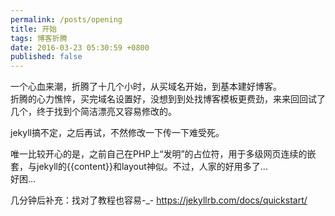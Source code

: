 ```yaml
---
permalink: /posts/opening
title: 开始
tags: 博客折腾
date: 2016-03-23 05:30:59 +0800
published: false
---
```

一个心血来潮，折腾了十几个小时，从买域名开始，到基本建好博客。  
折腾的心力憔悴，买完域名设置好，没想到到处找博客模板更费劲，来来回回试了几个，终于找到个简洁漂亮又容易修改的。

jekyll搞不定，之后再试，不然修改一下传一下难受死。

唯一比较开心的是，之前自己在PHP上“发明”的占位符，用于多级网页连续的嵌套，与jekyll的\{\{content\}\}和layout神似。不过，人家的好用多了...  
好困...

几分钟后补充：找对了教程也容易-_- https://jekyllrb.com/docs/quickstart/
